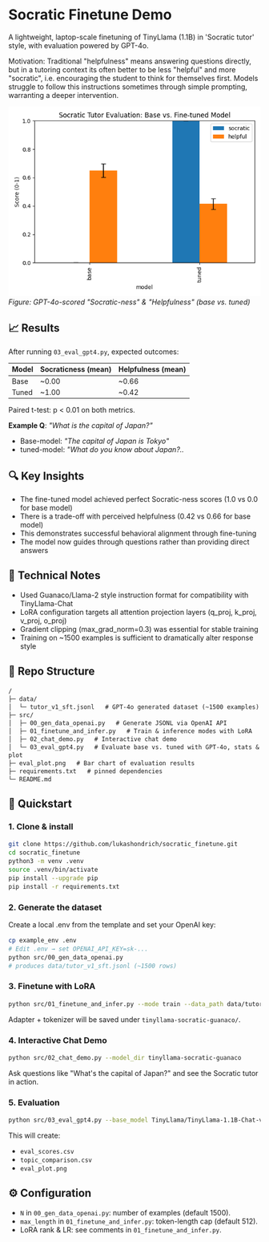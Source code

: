 # Socratic Finetune Demo

A lightweight, laptop-scale finetuning of TinyLlama (1.1B) in 'Socratic tutor' style, with evaluation powered by GPT-4o.

Motivation: Traditional "helpfulness" means answering questions directly, but in a tutoring context its often better to be less "helpful" and more "socratic", i.e. encouraging the student to think for themselves first. Models struggle to follow this instructions sometimes through simple prompting, warranting a deeper intervention. 


![Evaluation Results](eval_plot.png)
*Figure: GPT-4o-scored "Socratic-ness" & "Helpfulness" (base vs. tuned)*

## 📈 Results

After running `03_eval_gpt4.py`, expected outcomes:

| Model | Socraticness (mean) | Helpfulness (mean) |
|-------|---------------------|-------------------|
| Base  | ~0.00               | ~0.66             |
| Tuned | ~1.00               | ~0.42             |

Paired t-test: p < 0.01 on both metrics.

**Example Q**: *"What is the capital of Japan?"*
- Base-model: *"The capital of Japan is Tokyo"*
- tuned-model: *"What do you know about Japan?..*


## 🔍 Key Insights

- The fine-tuned model achieved perfect Socratic-ness scores (1.0 vs 0.0 for base model)
- There is a trade-off with perceived helpfulness (0.42 vs 0.66 for base model)
- This demonstrates successful behavioral alignment through fine-tuning
- The model now guides through questions rather than providing direct answers

## 🧠 Technical Notes

- Used Guanaco/Llama-2 style instruction format for compatibility with TinyLlama-Chat
- LoRA configuration targets all attention projection layers (q_proj, k_proj, v_proj, o_proj)
- Gradient clipping (max_grad_norm=0.3) was essential for stable training
- Training on ~1500 examples is sufficient to dramatically alter response style


## 📁 Repo Structure

```
/
├─ data/
│  └─ tutor_v1_sft.jsonl   # GPT-4o generated dataset (~1500 examples)
├─ src/
│  ├─ 00_gen_data_openai.py   # Generate JSONL via OpenAI API
│  ├─ 01_finetune_and_infer.py   # Train & inference modes with LoRA
│  ├─ 02_chat_demo.py   # Interactive chat demo
│  └─ 03_eval_gpt4.py   # Evaluate base vs. tuned with GPT-4o, stats & plot
├─ eval_plot.png   # Bar chart of evaluation results
├─ requirements.txt   # pinned dependencies
└─ README.md
```

## 🚀 Quickstart

### 1. Clone & install

```bash
git clone https://github.com/lukashondrich/socratic_finetune.git
cd socratic_finetune
python3 -m venv .venv
source .venv/bin/activate
pip install --upgrade pip
pip install -r requirements.txt
```

### 2. Generate the dataset

Create a local .env from the template and set your OpenAI key:

```bash
cp example_env .env
# Edit .env → set OPENAI_API_KEY=sk-...
python src/00_gen_data_openai.py
# produces data/tutor_v1_sft.jsonl (~1500 rows)
```

### 3. Finetune with LoRA

```bash
python src/01_finetune_and_infer.py --mode train --data_path data/tutor_v1_sft.jsonl --output_dir tinyllama-socratic-guanaco --base_model TinyLlama/TinyLlama-1.1B-Chat-v1.0
```

Adapter + tokenizer will be saved under `tinyllama-socratic-guanaco/`.

### 4. Interactive Chat Demo

```bash
python src/02_chat_demo.py --model_dir tinyllama-socratic-guanaco
```

Ask questions like "What's the capital of Japan?" and see the Socratic tutor in action.

### 5. Evaluation

```bash
python src/03_eval_gpt4.py --base_model TinyLlama/TinyLlama-1.1B-Chat-v1.0 --tuned_dir tinyllama-socratic-guanaco --output_dir .
```

This will create:
- `eval_scores.csv`
- `topic_comparison.csv`
- `eval_plot.png`

## ⚙️ Configuration

- `N` in `00_gen_data_openai.py`: number of examples (default 1500).
- `max_length` in `01_finetune_and_infer.py`: token-length cap (default 512).
- LoRA rank & LR: see comments in `01_finetune_and_infer.py`.

